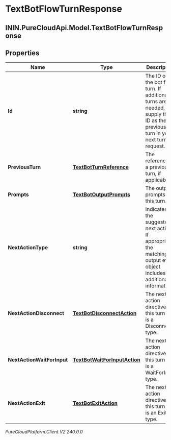 # TextBotFlowTurnResponse

## ININ.PureCloudApi.Model.TextBotFlowTurnResponse

## Properties

|Name | Type | Description | Notes|
|------------ | ------------- | ------------- | -------------|
| **Id** | **string** | The ID of the bot flow turn. If additional turns are needed, supply this ID as the previous turn in your next turn request. | |
| **PreviousTurn** | [**TextBotTurnReference**](TextBotTurnReference) | The reference to a previous turn, if applicable. | [optional] |
| **Prompts** | [**TextBotOutputPrompts**](TextBotOutputPrompts) | The output prompts for this turn. | [optional] |
| **NextActionType** | **string** | Indicates the suggested next action. If appropriate, the matching output event object includes additional information. | |
| **NextActionDisconnect** | [**TextBotDisconnectAction**](TextBotDisconnectAction) | The next action directive for this turn if it is a Disconnect type. | [optional] |
| **NextActionWaitForInput** | [**TextBotWaitForInputAction**](TextBotWaitForInputAction) | The next action directive for this turn if it is a WaitForInput type. | [optional] |
| **NextActionExit** | [**TextBotExitAction**](TextBotExitAction) | The next action directive for this turn if it is an Exit type. | [optional] |



_PureCloudPlatform.Client.V2 240.0.0_
